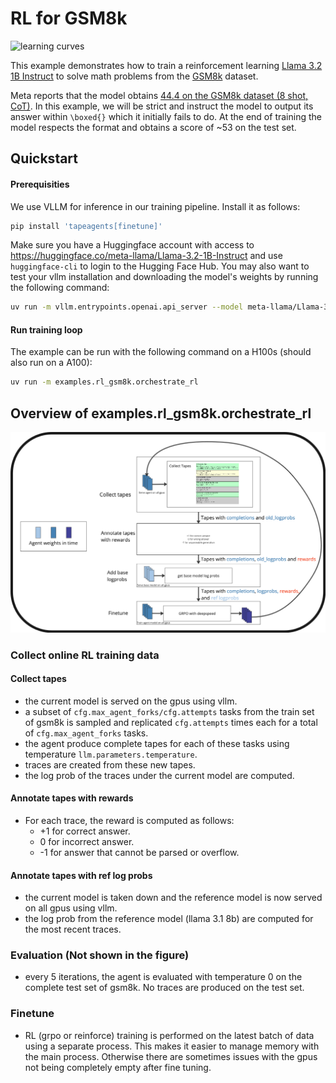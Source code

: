 # RL for GSM8k

![learning curves](<Screenshot 2025-02-14 at 9.26.34 AM.png>)

This example demonstrates how to train a reinforcement learning [Llama 3.2 1B Instruct](https://huggingface.co/meta-llama/Llama-3.2-1B-Instruct) to solve math problems from the [GSM8k](https://huggingface.co/datasets/openai/gsm8k) dataset.

Meta reports that the model obtains [44.4 on the GSM8k dataset (8 shot, CoT)](https://ai.meta.com/blog/llama-3-2-connect-2024-vision-edge-mobile-devices/). In this example, we will be strict and instruct the model to output its answer within `\boxed{}` which it initially fails to do. At the end of training the model respects the format and obtains a score of ~53 on the test set. 

## Quickstart

#### Prerequisities

We use VLLM for inference in our training pipeline. Install it as follows:

```bash
pip install 'tapeagents[finetune]'
```

Make sure you have a Huggingface account with access to <https://huggingface.co/meta-llama/Llama-3.2-1B-Instruct> and use `huggingface-cli` to login to the Hugging Face Hub. You may also want to test your vllm installation and downloading the model's weights by running the following command:

```bash
uv run -m vllm.entrypoints.openai.api_server --model meta-llama/Llama-3.2-1B-Instruct --dtype bfloat16
```

#### Run training loop

The example can be run with the following command on a H100s (should also run on a A100):

```bash
uv run -m examples.rl_gsm8k.orchestrate_rl
```

## Overview of examples.rl_gsm8k.orchestrate_rl

![overview](image.png)

### Collect online RL training data

#### Collect tapes

* the current model is served on the gpus using vllm.
* a subset of `cfg.max_agent_forks/cfg.attempts` tasks from the train set of gsm8k is sampled and replicated `cfg.attempts` times each for a total of `cfg.max_agent_forks` tasks.
* the agent produce complete tapes for each of these tasks using temperature `llm.parameters.temperature`.
* traces are created from these new tapes.
* the log prob of the traces under the current model are computed.

#### Annotate tapes with rewards

* For each trace, the reward is computed as follows:
  * +1 for correct answer.
  * 0 for incorrect answer.
  * -1 for answer that cannot be parsed or overflow.

#### Annotate tapes with ref log probs

* the current model is taken down and the reference model is now served on all gpus using vllm.
* the log prob from the reference model (llama 3.1 8b) are computed for the most recent traces.

### Evaluation (Not shown in the figure)

* every 5 iterations, the agent is evaluated with temperature 0 on the complete test set of gsm8k. No traces are produced on the test set.

### Finetune

* RL (grpo or reinforce) training is performed on the latest batch of data using a separate process. This makes it easier to manage memory with the main process. Otherwise there are sometimes issues with the gpus not being completely empty after fine tuning.
